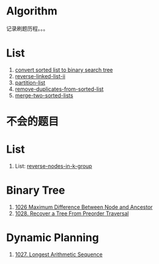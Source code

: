 # Algorithm
记录刷题历程。。。
# List
1. [convert sorted list to binary search tree](./LeetCode/convert-sorted-list-to-binary-search-tree.md)
2. [reverse-linked-list-ii](LeetCode/reverse-linked-list-ii.md)
3. [partition-list](LeetCode/partition-list.md)
4. [remove-duplicates-from-sorted-list](LeetCode/remove-duplicates-from-sorted-list.md)
5. [merge-two-sorted-lists](LeetCode/merge-two-sorted-lists.md)

# 不会的题目
# List
1. List: [reverse-nodes-in-k-group](https://www.nowcoder.com/practice/b49c3dc907814e9bbfa8437c251b028e?tpId=46&tqId=29154&tPage=1&rp=1&ru=/ta/leetcode&qru=/ta/leetcode/question-ranking)
   
# Binary Tree
1.  [1026 Maximum Difference Between Node and Ancestor](https://leetcode.com/problems/maximum-difference-between-node-and-ancestor/)
2.  [1028. Recover a Tree From Preorder Traversal](https://leetcode.com/problems/recover-a-tree-from-preorder-traversal/)

# Dynamic Planning
1. [1027. Longest Arithmetic Sequence](https://leetcode.com/problems/longest-arithmetic-sequence/)